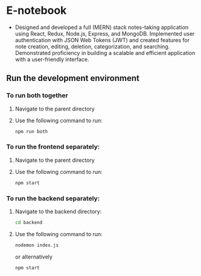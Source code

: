 # E-notebook

 - Designed and developed a full (MERN) stack notes-taking application using React, Redux, Node.js, Express, and MongoDB. Implemented user authentication with JSON Web Tokens (JWT) and created features for note creation, editing, deletion, categorization, and searching. Demonstrated proficiency in building a scalable and efficient application with a user-friendly interface. 


## Run the development environment

### To run both together

1. Navigate to the parent directory

2. Use the following command to run:

    ```bash
    npm run both
    ```

### To run the frontend separately: 

1. Navigate to the parent directory

2. Use the following command to run:

    ```bash
    npm start
    ```

### To run the backend separately: 

1. Navigate to the backend directory:

    ```bash
    cd backend
    ```
    
2. Use the following command to run:

    ```bash
    nodemon index.js
    ```
   or alternatively
    ```bash
    npm start
    ```
